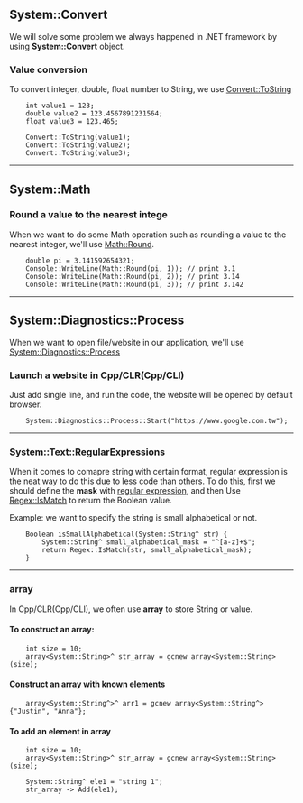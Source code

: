 ## System::Convert

We will solve some problem we always happened in .NET framework by using **System::Convert** object.

### Value conversion

To convert integer, double, float number to String, we use [Convert::ToString](https://msdn.microsoft.com/zh-tw/library/system.convert(v=vs.110).aspx)

````
    int value1 = 123;
    double value2 = 123.4567891231564;
    float value3 = 123.465;
    
    Convert::ToString(value1);
    Convert::ToString(value2);
    Convert::ToString(value3);
````
***
## System::Math


### Round a value to the nearest intege
When we want to do some Math operation such as rounding a value to the nearest integer, we'll use [Math::Round](https://msdn.microsoft.com/zh-tw/library/75ks3aby(v=vs.110).aspx).

````
    double pi = 3.141592654321;
    Console::WriteLine(Math::Round(pi, 1)); // print 3.1
    Console::WriteLine(Math::Round(pi, 2)); // print 3.14
    Console::WriteLine(Math::Round(pi, 3)); // print 3.142
````

***
## System::Diagnostics::Process
When we want to open file/website in our application, we'll use [System::Diagnostics::Process](https://msdn.microsoft.com/zh-tw/library/system.diagnostics.process(v=vs.110).aspx)

### Launch a website in Cpp/CLR(Cpp/CLI)

Just add single line, and run the code, the website will be opened by default browser.
````
    System::Diagnostics::Process::Start("https://www.google.com.tw");
````
***
### System::Text::RegularExpressions
When it comes to comapre string with certain format, regular expression is the neat way to do this due to less code than others. To do this, first we should define the **mask** with [regular expression](https://en.wikipedia.org/wiki/Regular_expression), and then Use [Regex::IsMatch](https://msdn.microsoft.com/zh-tw/library/3y21t6y4(v=vs.110).aspx) to return the Boolean value. 

Example: we want to specify the string is small alphabetical or not.
````
    Boolean isSmallAlphabetical(System::String^ str) {
        System::String^ small_alphabetical_mask = "^[a-z]+$";
        return Regex::IsMatch(str, small_alphabetical_mask);
    }
````

***
### array

In Cpp/CLR(Cpp/CLI), we often use **array** to store String or value.

#### To construct an **array**:
````
    int size = 10;
    array<System::String>^ str_array = gcnew array<System::String>(size);
````

#### Construct an **array** with known elements
````
    array<System::String^>^ arr1 = gcnew array<System::String^> {"Justin", "Anna"};
````

#### To add an element in **array**
````
    int size = 10;
    array<System::String>^ str_array = gcnew array<System::String>(size);
    
    System::String^ ele1 = "string 1";
    str_array -> Add(ele1);
````



